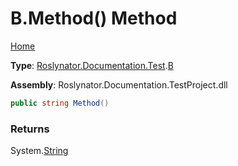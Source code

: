 # B\.Method\(\) Method

[Home](../../../../../README.md)

**Type**: [Roslynator.Documentation.Test](../../README.md)\.[B](../README.md)

**Assembly**: Roslynator\.Documentation\.TestProject\.dll

```csharp
public string Method()
```

### Returns

System\.[String](https://docs.microsoft.com/en-us/dotnet/api/system.string)

